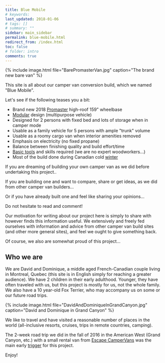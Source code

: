 ```yaml
---
title: Blue Mobile
# keywords:
last_updated: 2018-01-06
# tags: []
# summary: ""
sidebar: main_sidebar
permalink: blue-mobile.html
redirect_from: /index.html
toc: false
# folder: intro
comments: true
---
```


{% include image.html file="BarePromasterVan.jpg" caption="The brand new bare van" %}

This site is all about our camper van conversion build, which we named "Blue Mobile".

Let's see if the following teases you a bit:

- Brand new 2018 [Promaster](intro-promaster.html) high-roof 159" wheelbase
- [Modular](intro-modular-build.html) design (multipurpose vehicle)
- Designed for 2 persons with fixed bed and lots of storage when in camper mode
- Usable as a family vehicle for 5 persons with ample "trunk" volume
- Usable as a roomy cargo van when interior amenities removed
- Emphasis on electricity (no fixed propane)
- Balance between finishing quality and build effort/time
- [Basic tools](misc-basic-tools.html) and skills required (we are no expert woodworkers...)
- Most of the build done during Canadian cold [winter](intro-build-during-winter.html)

If you are dreaming of building your own camper van as we did before undertaking this project..

If you are building one and want to compare, share or get ideas, as we did from other camper van builders...

Or if you have already built one and feel like sharing your opinions...

Do not hesitate to read and comment!

Our motivation for writing about our project here is simply to share with however finds this information useful. We extensively and freely fed ourselves with information and advice from other camper van build sites (and other more general sites), and feel we ought to give something back.

Of course, we also are somewhat proud of this project... <i class="fa fa-smile-o"></i>

Who we are
----------

We are David and Dominique, a middle aged French-Canadian couple living in Montreal, Quebec (this site is in English simply for reaching a greater audience). We have 2 children in their early adulthood. Younger, they have often traveled with us, but this project is mostly for us, not the whole family. We also have a 10 year-old Fox Terrier, who may accompany us on some or our future road trips.

{% include image.html file="DavidAndDominiqueInGrandCanyon.jpg" caption="David and Dominique in Grand Canyon" %}

We like to travel and have visited a reasonable number of places in the world (all-inclusive resorts, cruises, trips in remote countries, camping).

The 2-week road trip we did in the fall of 2016 in the American West (Grand Canyon, etc.) with a small rental van from <a href="https://www.escapecampervans.com" target="_blank">Escape CamperVans</a> was the main early [trigger](intro-inception.html) for this project.

Enjoy!